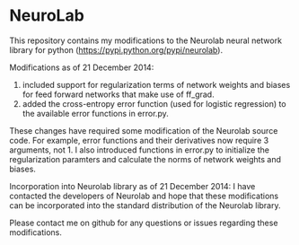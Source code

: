 NeuroLab
========

This repository contains my modifications to the Neurolab neural network library for python (https://pypi.python.org/pypi/neurolab).

Modifications as of 21 December 2014: 
1. included support for regularization terms of network weights and biases for feed forward networks that make use of ff_grad.
2. added the cross-entropy error function (used for logistic regression) to the available error functions in error.py.

These changes have required some modification of the Neurolab source code. For example, error functions and their derivatives now require 3 arguments, not 1. I also introduced functions in error.py to initialize the regularization paramters and calculate the norms of network weights and biases.

Incorporation into Neurolab library as of 21 December 2014:
I have contacted the developers of Neurolab and hope that these modifications can be incorporated into the standard distribution of the Neurolab library.

Please contact me on github for any questions or issues regarding these modifications.

